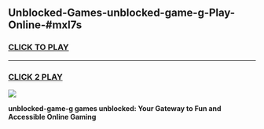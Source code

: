 
## Unblocked-Games-unblocked-game-g-Play-Online-#mxl7s
<h3>
<a href="https://premium.freeplayer.one?title=unblocked-game-g&ref=27F">CLICK TO PLAY</a></h3>
<hr>

<h3>
<a href="https://premium.freeplayer.one?title=unblocked-game-g&ref=27F">CLICK 2 PLAY</a>
  
</h3>

<a href="https://premium.freeplayer.one?title=unblocked-game-g&ref=27F"><img src="https://clearcache.store/games.png"></a>


**unblocked-game-g games unblocked: Your Gateway to Fun and Accessible Online Gaming**
